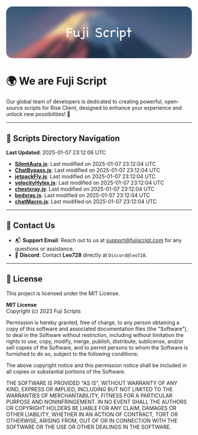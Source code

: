 ![Banner](.github/b.webp)

# 🌍 **We are Fuji Script**

Our global team of developers is dedicated to creating powerful, open-source scripts for Rise Client, designed to enhance your experience and unlock new possibilities! 🌟

---
<!-- SCRIPTS_NAVIGATION_START -->
## 📂 **Scripts Directory Navigation**

**Last Updated**: 2025-01-07 23:12:06 UTC

- **[SilentAura.js](scripts/SilentAura.js)**: Last modified on 2025-01-07 23:12:04 UTC
- **[ChatBypass.js](scripts/ChatBypass.js)**: Last modified on 2025-01-07 23:12:04 UTC
- **[jetpackFly.js](scripts/jetpackFly.js)**: Last modified on 2025-01-07 23:12:04 UTC
- **[velocityHylex.js](scripts/velocityHylex.js)**: Last modified on 2025-01-07 23:12:04 UTC
- **[chestxray.js](scripts/chestxray.js)**: Last modified on 2025-01-07 23:12:04 UTC
- **[bedxray.js](scripts/bedxray.js)**: Last modified on 2025-01-07 23:12:04 UTC
- **[chatMacro.js](scripts/chatMacro.js)**: Last modified on 2025-01-07 23:12:04 UTC

<!-- SCRIPTS_NAVIGATION_END -->

---

## 💬 **Contact Us**  
- 📬 **Support Email**: Reach out to us at [support@fujiscript.com](mailto:support@fujiscript.com) for any questions or assistance.  
- 💬 **Discord**: Contact **Leo728** directly at `Discord@leo728`.

---

## 📜 **License**

This project is licensed under the MIT License.  

**MIT License**  
Copyright (c) 2023 Fuji Scripts  

Permission is hereby granted, free of charge, to any person obtaining a copy of this software and associated documentation files (the "Software"), to deal in the Software without restriction, including without limitation the rights to use, copy, modify, merge, publish, distribute, sublicense, and/or sell copies of the Software, and to permit persons to whom the Software is furnished to do so, subject to the following conditions:  

The above copyright notice and this permission notice shall be included in all copies or substantial portions of the Software.  

THE SOFTWARE IS PROVIDED "AS IS", WITHOUT WARRANTY OF ANY KIND, EXPRESS OR IMPLIED, INCLUDING BUT NOT LIMITED TO THE WARRANTIES OF MERCHANTABILITY, FITNESS FOR A PARTICULAR PURPOSE AND NONINFRINGEMENT. IN NO EVENT SHALL THE AUTHORS OR COPYRIGHT HOLDERS BE LIABLE FOR ANY CLAIM, DAMAGES OR OTHER LIABILITY, WHETHER IN AN ACTION OF CONTRACT, TORT OR OTHERWISE, ARISING FROM, OUT OF OR IN CONNECTION WITH THE SOFTWARE OR THE USE OR OTHER DEALINGS IN THE SOFTWARE.  
